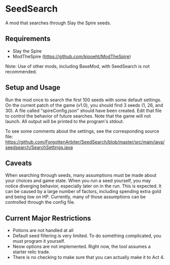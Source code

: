 # SeedSearch
A mod that searches through Slay the Spire seeds.

## Requirements

* Slay the Spire
* ModTheSpire (https://github.com/kiooeht/ModTheSpire)

Note: Use of other mods, including BaseMod, with SeedSearch is not recommended.

## Setup and Usage

Run the mod once to search the first 100 seeds with some default settings. On the current patch of the game (v1.0), you should find 3 seeds (1, 26, and 30). A file called "spireConfig.json" should have been created. Edit that file to control the behavior of future searches. Note that the game will not launch. All output will be printed to the program's stdout.

To see some comments about the settings, see the corresponding source file: https://github.com/ForgottenArbiter/SeedSearch/blob/master/src/main/java/seedsearch/SearchSettings.java

## Caveats

When searching through seeds, many assumptions must be made about your choices and game state. When you run a seed yourself, you may notice diverging behavior, especially later on in the run. This is expected. It can be caused by a large number of factors, including spending extra gold and being low on HP. Currently, many of those assumptions can be controlled through the config file.

## Current Major Restrictions

- Potions are not handled at all
- Default seed filtering is very limited. To do something complicated, you must program it yourself.
- Neow options are not implemented. Right now, the tool assumes a starter relic trade.
- There is no checking to make sure that you can actually make it to Act 4.

## 